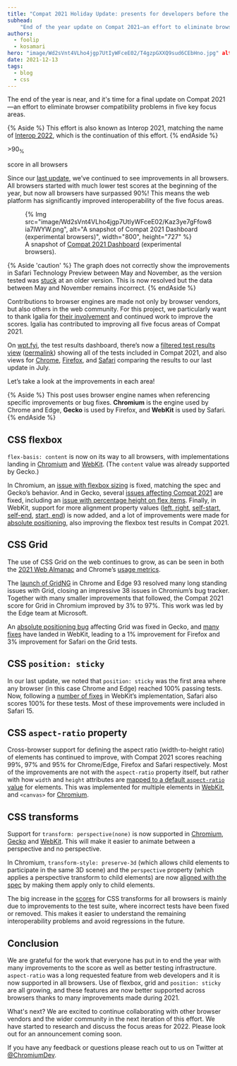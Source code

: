 ```yaml
---
title: "Compat 2021 Holiday Update: presents for developers before the end of the year"
subhead:
    "End of the year update on Compat 2021—an effort to eliminate browser compatibility problems in five key focus areas: CSS Flexbox, CSS Grid, position: sticky, aspect-ratio, and CSS transforms."
authors:
  - foolip
  - kosamari
hero: "image/Wd2sVnt4VLho4jgp7UtIyWFceE02/T4gzpGXXQ9sud6CEbHno.jpg" alt: "a hand holding a small box of presents with red ribbon."
date: 2021-12-13
tags:
  - blog
  - css
---
```


The end of the year is near, and it's time for a final update on Compat 2021—an effort to eliminate
browser compatibility problems in five key focus areas.

{% Aside %}
This effort is also known as Interop 2021, matching the name of
[Interop 2022](https://github.com/web-platform-tests/interop-2022), which is the continuation of
this effort.
{% endAside %}

<div class="w-stats">
 <div class="w-stat">
   <p class="w-stat__figure">>90<sub>%</sub></p>
   <p class="w-stat__desc">score in all browsers</p>
 </div>
</div>

Since our [last update](https://web.dev/compat2021-midyear/), we’ve continued to see improvements
in all browsers. All browsers started with much lower test scores at the beginning of the year, but
now all browsers have surpassed 90%! This means the web platform has significantly improved
interoperability of the five focus areas.

<figure class="w-figure">
{% Img src="image/Wd2sVnt4VLho4jgp7UtIyWFceE02/Kaz3ye7gFfow8ia7lWYW.png", alt="A snapshot of Compat
2021 Dashboard (experimental browsers)", width="800", height="727" %}
  <figcaption class="w-figcaption">
    A snapshot of <a href="https://wpt.fyi/compat2021">Compat 2021 Dashboard</a> (experimental
    browsers).
  </figcaption>
</figure>

{% Aside 'caution' %}
The graph does not correctly show the improvements in Safari Technology Preview between May and
November, as the version tested was [stuck](https://github.com/web-platform-tests/wpt/issues/31147)
at an older version. This is now resolved but the data between May and November remains incorrect.
{% endAside %}

Contributions to browser engines are made not only by browser vendors, but also others in the web
community. For this project, we particularly want to thank Igalia for
[their involvement](https://www.igalia.com/2021/11/12/New-Interoperability-Milestones.html) and
continued work to improve the scores. Igalia has contributed to improving all five focus
areas of Compat 2021.

On [wpt.fyi](https://wpt.fyi/), the test results dashboard, there’s now a
[filtered test results view](https://wpt.fyi/results/?label=master&label=experimental&product=chrome&product=firefox&product=safari&aligned&q=label%3Ainterop-2021)
([permalink](https://wpt.fyi/results/?q=label%3Ainterop-2021&run_id=5682110523244544&run_id=5717852704210944&run_id=5759777691926528)) showing all of the tests included in Compat 2021,
and also views for [Chrome](https://wpt.fyi/results/?diff&filter=ADC&q=label%3Ainterop-2021&run_id=5738932147847168&run_id=5629744973348864),
[Firefox](https://wpt.fyi/results/?diff&filter=ADC&q=label%3Ainterop-2021&run_id=5644039006191616&run_id=5117500464300032),
and [Safari](https://wpt.fyi/results/?diff&filter=ADC&q=label%3Ainterop-2021&run_id=5739124314079232&run_id=5734588178497536) comparing the results to our last update in July.

Let’s take a look at the improvements in each area!

{% Aside %}
This post uses browser engine names when referencing specific improvements or bug fixes.
**Chromium** is the engine used by Chrome and Edge, **Gecko** is used by Firefox, and
**WebKit** is used by Safari.
{% endAside %}


## CSS flexbox

`flex-basis: content` is now on its way to all browsers, with implementations landing in
[Chromium](https://bugs.chromium.org/p/chromium/issues/detail?id=470421) and
[WebKit](https://trac.webkit.org/changeset/284440/webkit). (The `content` value was already
supported by Gecko.)

In Chromium, an [issue with flexbox sizing](https://bugs.chromium.org/p/chromium/issues/detail?id=961902)
is fixed, matching the spec and Gecko’s behavior. And in Gecko, several
[issues affecting Compat 2021](https://bugzilla.mozilla.org/show_bug.cgi?id=1700745) are fixed,
including an [issue with percentage height on flex items](https://bugzilla.mozilla.org/show_bug.cgi?id=1611303).
Finally, in WebKit, support for more alignment property values ([left, right](https://trac.webkit.org/changeset/282078/webkit),
[self-start, self-end](https://trac.webkit.org/changeset/282267/webkit), [start, end](https://trac.webkit.org/changeset/281840/webkit))
is now added, and a lot of improvements were made for [absolute positioning](https://trac.webkit.org/changeset/281995/webkit),
also improving the flexbox test results in Compat 2021.


## CSS Grid

The use of CSS Grid on the web continues to grow, as can be seen in both the
[2021 Web Almanac](https://almanac.httparchive.org/en/2021/css#flexbox-and-grid-adoption) and
Chrome’s [usage metrics](https://www.chromestatus.com/metrics/feature/timeline/popularity/1693).

The [launch of GridNG](https://blogs.windows.com/msedgedev/2021/08/10/compat2021-css-grid-gridng/)
in Chrome and Edge 93 resolved many long standing issues with Grid, closing an impressive 38 issues
in Chromium’s bug tracker. Together with many smaller improvements that followed, the Compat 2021
score for Grid in Chromium improved by 3% to 97%. This work was led by the Edge team at Microsoft.

An [absolute positioning bug](https://bugzilla.mozilla.org/show_bug.cgi?id=1707643) affecting Grid
was fixed in Gecko, and [many fixes](https://bugs.webkit.org/buglist.cgi?bug_status=RESOLVED&email1=zsun%40igalia.com&emailassigned_to1=1&emailtype1=equals&list_id=7730965&query_format=advanced&resolution=FIXED&short_desc=grid&short_desc_type=allwordssubstr)
have landed in WebKit, leading to a 1% improvement for Firefox and 3% improvement for Safari on
the Grid tests.


## CSS `position: sticky`

In our last update, we noted that `position: sticky` was the first area where any browser (in this
case Chrome and Edge) reached 100% passing tests. Now, following a [number of fixes](https://bugs.webkit.org/buglist.cgi?bug_status=RESOLVED&email1=mrobinson%40webkit.org&emailassigned_to1=1&emailtype1=equals&list_id=7731158&query_format=advanced&resolution=FIXED&short_desc=sticky&short_desc_type=allwordssubstr)
in WebKit’s implementation, Safari also scores 100% for these tests.  Most of these improvements
were included in Safari 15.


## CSS `aspect-ratio` property

Cross-browser support for defining the aspect ratio (width-to-height ratio) of elements has
continued to improve, with Compat 2021 scores reaching 99%, 97% and 95% for Chrome/Edge, Firefox
and Safari respectively. Most of the improvements are not with the `aspect-ratio` property itself,
but rather with how `width` and `height` attributes are [mapped to a default `aspect-ratio` value](https://developer.mozilla.org/docs/Web/Media/images/aspect_ratio_mapping)
for elements. This was implemented for multiple elements in [WebKit](https://wpt.fyi/results/html/rendering/replaced-elements/attributes-for-embedded-content-and-images?diff&filter=ADC&q=label%3Ainterop-2021&run_id=5739124314079232&run_id=6290692121821184),
and `<canvas>` for [Chromium](https://chromium-review.googlesource.com/c/chromium/src/+/3109968).


## CSS transforms

Support for `transform: perspective(none)` is now supported in
[Chromium](https://chromestatus.com/feature/5687325523705856),
[Gecko](https://bugzilla.mozilla.org/show_bug.cgi?id=1725207) and
[WebKit](https://trac.webkit.org/changeset/285255/webkit). This will make it easier to
animate between a perspective and no perspective.

In Chromium, `transform-style: preserve-3d` (which allows child elements to participate in the same
3D scene) and the `perspective` property (which applies a perspective transform to child elements)
are now [aligned with the spec](https://chromestatus.com/feature/5640541339385856) by making them
apply only to child elements.

The big increase in the [scores](https://wpt.fyi/compat2021?feature=css-transforms) for CSS
transforms for all browsers is mainly due to improvements to the test suite, where incorrect
tests have been fixed or removed. This makes it easier to understand the remaining interoperability
problems and avoid regressions in the future.


## Conclusion

We are grateful for the work that everyone has put in to end the year with many improvements to the
score as well as better testing infrastructure. `aspect-ratio` was a long requested feature from
web developers and it is now supported in all browsers. Use of flexbox, grid and `position: sticky`
are all growing, and these features are now better supported across browsers thanks to many
improvements made during 2021.

What's next? We are excited to continue collaborating with other browser vendors and the wider
community in the next iteration of this effort. We have started to research and discuss the focus
areas for 2022. Please look out for an announcement coming soon.

If you have any feedback or questions please reach out to us on Twitter at [@ChromiumDev](https://twitter.com/ChromiumDev).
